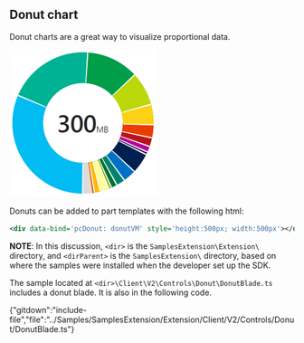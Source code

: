 
## Donut chart

Donut charts are a great way to visualize proportional data.

![alt-text](../media/portalfx-ui-concepts/donut.png "Donut")

Donuts can be added to part templates with the following html:

```xml
<div data-bind='pcDonut: donutVM' style='height:500px; width:500px'></div>
```

**NOTE**: In this discussion, `<dir>` is the `SamplesExtension\Extension\` directory, and  `<dirParent>`  is the `SamplesExtension\` directory, based on where the samples were installed when the developer set up the SDK. 

The sample located at `<dir>\Client\V2\Controls\Donut\DonutBlade.ts` includes a donut blade. It is also in the following code.

{"gitdown":"include-file","file":"../Samples/SamplesExtension/Extension/Client/V2/Controls/Donut/DonutBlade.ts"} 

<!-- TODO:  Determine why the previous sample, ViewModels\DonutViewModels.ts, no longer exists in what is shipped with the SDK. Also  determine whether the previous xml is still relevant, or if there is a better sample.
-->